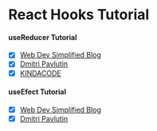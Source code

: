 # React Hooks Tutorial

#### useReducer Tutorial

- [x] [Web Dev Simplified Blog](https://blog.webdevsimplified.com/2020-06/use-reducer/)
- [x] [Dmitri Pavlutin](https://dmitripavlutin.com/react-usereducer/)
- [x] [KINDACODE](https://www.kindacode.com/article/react-usereducer-hook-tutorial-and-examples/)

#### useEfect Tutorial

- [x] [Web Dev Simplified Blog](https://blog.webdevsimplified.com/2020-04/use-effect/)
- [x] [Dmitri Pavlutin](https://dmitripavlutin.com/react-useeffect-explanation/)
